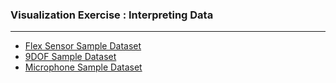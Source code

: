 ### Visualization Exercise : Interpreting Data

-----

- [Flex Sensor Sample Dataset](flex.md)
- [9DOF Sample Dataset](9dof.md)
- [Microphone Sample Dataset](mic.md)